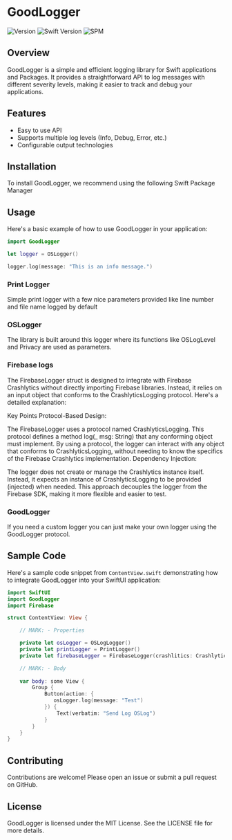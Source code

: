 # GoodLogger
![Version](https://img.shields.io/badge/latest_version-1.3.0-blueviolet)
 ![Swift Version](https://img.shields.io/badge/swift-6-yellow)
 ![SPM](https://img.shields.io/badge/SwiftPM-supported-green)
## Overview

GoodLogger is a simple and efficient logging library for Swift applications and Packages. It provides a straightforward API to log messages with different severity levels, making it easier to track and debug your applications.

## Features

- Easy to use API
- Supports multiple log levels (Info, Debug, Error, etc.)
- Configurable output technologies

## Installation

To install GoodLogger, we recommend using the following Swift Package Manager

## Usage

Here's a basic example of how to use GoodLogger in your application:

```swift
import GoodLogger

let logger = OSLogger()

logger.log(message: "This is an info message.")
```

### Print Logger

Simple print logger with a few nice parameters provided like line number and file name logged by default

### OSLogger

The library is built around this logger where its functions like OSLogLevel and Privacy are used as parameters.

### Firebase logs

The FirebaseLogger struct is designed to integrate with Firebase Crashlytics without directly importing Firebase libraries. Instead, it relies on an input object that conforms to the CrashlyticsLogging protocol. Here's a detailed explanation:

Key Points
Protocol-Based Design:

The FirebaseLogger uses a protocol named CrashlyticsLogging. This protocol defines a method log(_ msg: String) that any conforming object must implement.
By using a protocol, the logger can interact with any object that conforms to CrashlyticsLogging, without needing to know the specifics of the Firebase Crashlytics implementation.
Dependency Injection:

The logger does not create or manage the Crashlytics instance itself. Instead, it expects an instance of CrashlyticsLogging to be provided (injected) when needed.
This approach decouples the logger from the Firebase SDK, making it more flexible and easier to test.

### GoodLogger

If you need a custom logger you can just make your own logger using the GoodLogger protocol.

## Sample Code

Here's a sample code snippet from `ContentView.swift` demonstrating how to integrate GoodLogger into your SwiftUI application:

```swift
import SwiftUI
import GoodLogger
import Firebase

struct ContentView: View {

    // MARK: - Properties

    private let osLogger = OSLogLogger()
    private let printLogger = PrintLogger()
    private let firebaseLogger = FirebaseLogger(crashlitics: Crashlytics.crashlytics())

    // MARK: - Body
    
    var body: some View {
        Group {
            Button(action: {
               osLogger.log(message: "Test")
            }) {
                Text(verbatim: "Send Log OSLog")
            }
        }
    }
}
```

## Contributing

Contributions are welcome! Please open an issue or submit a pull request on GitHub.

## License

GoodLogger is licensed under the MIT License. See the LICENSE file for more details.
